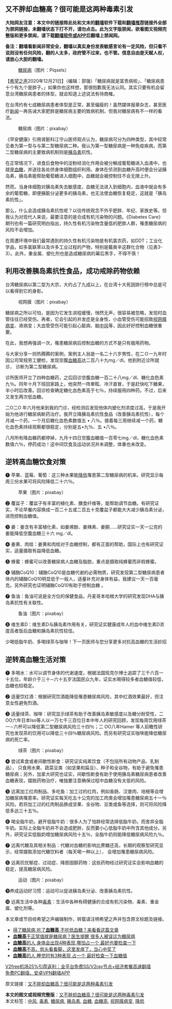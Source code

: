  <h2>又不胖却血糖高？很可能是这两种毒素引发</h2> <p class="notice"><b>大陆网友注意：本文中的链接除此处和文末的<a href="https://github.com/bannedbook/fanqiang" >翻墙</a>软件下载和<a href="https://github.com/killgcd/justmysocks/blob/master/README.md">翻墙推荐</a>链接外全部为禁网链接，未翻墙状态下打不开，请勿点击。此为文字版禁闻，欲看图文视频完整版和更多禁闻，请下载<a href="https://github.com/bannedbook/fanqiang">翻墙软件或APP</a>后翻墙上禁闻网。</p><p>备注：翻墙看新闻非常安全，翻墙以真实身份发表敏感言论有一定风险，但只看不说则没有任何风险，翻的人太多，政府管不过来，也不管。信息自由是天赋人权，请放心大胆的翻墙。</b></p>  <div class="entry"> <figure><figcaption><a href="https://www.bannedbook.org/bnews/tag/%e7%b3%96%e5%b0%bf%e7%97%85/" class="st_tag internal_tag" rel="tag" title="标签 糖尿病 下的日志">糖尿病</a>（图片：Piqsels）</figcaption></figure> <p>【<span class='wp_keywordlink_affiliate'><a href="https://www.soundofhope.org" title="希望之声" target="_blank">希望之声</a></span>2020年12月21日】（编辑：郭强）「糖尿病就是富贵病啦」、「糖尿病患十个有九个是胖子。」如果你也这样想，那很抱歉我无法认同。其实只要有机会留意台湾糖尿病患者的体型，就会知道上述说法有待商榷。</p> <p>在台湾约有七成糖尿病患者体型是正常，甚至偏瘦的！虽然媒体报章杂志，甚至医疗<span class='wp_keywordlink_affiliate'><a href="https://www.bannedbook.org/" title="新闻">新闻</a></span>一再告诫大家肥胖是糖尿病主要的致病机制，但我对糖尿病有不一样的看法。</p> <figure><figcaption>糖尿病（图片：pixabay）</figcaption></figure> <p>《早安健康》引用肾脏科江守山医师观点认为，糖尿病可分为四种类型，其中较常见者为第一型与与第二型糖尿病二种。我认为第一型糖尿病是一种免疫疾病，而第二型糖尿病的主要致病机制则是<a href="https://www.bannedbook.org/bnews/tag/%E8%83%B0%E5%B2%9B%E7%B4%A0/" class="st_tag internal_tag" rel="tag" title="标签 胰岛素 下的日志">胰岛素</a>抗性。</p> <p>在正常情况下，进食后食物中的淀粉经消化作用会被分解成葡萄糖进入血液中，也就是<a href="https://www.bannedbook.org/bnews/tag/%e8%a1%80%e7%b3%96/" class="st_tag internal_tag" rel="tag" title="标签 血糖 下的日志">血糖</a>，并送往各处供身体细胞组织利用。身体在侦测到血糖升高时便会分泌胰岛素，胰岛素能帮助葡萄糖进入细胞中，血糖就会被控制住不会无限上升。</p> <p>然而，当身体细胞对胰岛素失去敏感度，血糖无法进入到细胞内，血液中就会有多余的葡萄糖，即便胰脏分泌更多的胰岛素，也无法使血糖恢复稳定，这就是「胰岛素抗性」。</p> <p>那么，什么会造成胰岛素抗性呢？以往传统观念不外乎肥胖、年纪、家族史等。但我认为对现代人来说，最要注意的是合成有机污染物的问题。《Diabetes Care》期刊也有一篇研究明白指出，持久性有机污染物含量低的肥胖人群，罹患糖尿病的风险不会增加。</p> <p>在周遭环境中我们最常遇到的持久性有机污染物是有机氯农药，如DDT；工业化学品，如多氯联苯以及许多工业过程的产物，特别是戴奥辛这群化合物（见表3-3）。此外，重金属、塑化剂也是造成糖尿病的幕后黑手，不得不慎！</p> <h2>利用改善胰岛素抗性食品，成功戒除药物依赖</h2> <p>台湾糖尿病以第二型为大宗，大约占了九成以上，在台湾十大死因排行榜中总是可以看得到它的身影。</p>  <figure><figcaption>视网膜（图片：pixabay）</figcaption></figure> <p>糖尿病之所以可怕，是因为它发生进程缓慢，悄然无声，很容易被忽略，发现时血管往往已经受伤。再者，它会引起的并发症是全身性，小血管受伤可能招致<a href="https://www.bannedbook.org/bnews/tag/%e8%a7%86%e7%bd%91%e8%86%9c%e7%97%85%e5%8f%98/" class="st_tag internal_tag" rel="tag" title="标签 视网膜病变 下的日志">视网膜病变</a>、肾病变；大血管受伤可能引起心脏病、脑<a href="https://www.bannedbook.org/bnews/tag/%E4%B8%AD%E9%A3%8E/" class="st_tag internal_tag" rel="tag" title="标签 中风 下的日志">中风</a>等，因此好好控制血糖很重要。</p> <p>在此，我想再强调一次，罹患糖尿病后控制血糖的方式不是只有服用药物。</p> <p>与大家分享一则热腾腾的案例，案例主人翁是一名二十六岁男性，在二Ｏ一九年时因公司常规劳工健检，发现空腹<a href="https://www.bannedbook.org/bnews/tag/%E8%A1%80%E7%B3%96%E9%AB%98/" class="st_tag internal_tag" rel="tag" title="标签 血糖高 下的日志">血糖高</a>达二百八十九mg／dl。他到附近诊所就诊， 诊断为第二型糖尿病。</p> <p>诊所医师开立了四种血糖药，之后回诊空腹血糖一百二十八mg／dl、糖化血色素九％。同年十月下班回家路上，他突然一阵晕眩、冷汗直冒，于是赶快吃下糖果，半小时后改善。回诊检查确定糖化血色素高于七％，持续服用四种药。不过，后来又发生两次低血糖。</p> <p>二O二O 年六月他来到我的门诊，经检测后发现他体内塑化剂浓度过高，于是我开始为他进行糖尿病断药治疗。我开立降胰岛素抗性食品（改善胰岛素抗性），每个月减一个药，一个月后糖化血色素数值五 • 八％。接着每三周继续减一个药，糖化血色素持续观察都很稳定，分别是五•九％、五 •八％。</p> <p>八月所有降血糖药都停掉，九月十四日空腹血糖值一百零七mg／dl，糖化血色素数值六％，停药成功！这中间饮食及运动状况并未调整，体重也未改变。</p> <h2>逆转高血糖饮食对策</h2> <p>❶ 苹果、蓝莓、葡萄：这三种水果能<a href="https://www.bannedbook.org/bnews/tag/%E9%99%8D%E4%BD%8E/" class="st_tag internal_tag" rel="tag" title="标签 降低 下的日志">降低</a>罹患第二型糖尿病的机率。研究显示每周三份水果可将风险降低二十六％。</p> <figure><figcaption>苹果（图片：pixabay）</figcaption></figure> <p>❷ 覆盆子：覆盆子有丰富的植化素、膳食纤维等，能帮助调节血糖。有研究证实，不论早餐内容换成一百二十五或二百五十克覆盆子都能大大减少胰岛素分泌，进而控制血糖值。</p>  <p>❸ 姜：姜含有丰富植化素，如姜烯酚、姜辣素、姜酮&#8230;&#8230;研究证实一天一公克的姜能降低空腹血糖三十六 mg／dl。</p> <p>❹ 姜黄、肉桂：姜黄和肉桂对于血糖控制，都有正面的帮助，国际上也有研究证实，适量摄取有益降低血糖。</p> <p>❺ 蜂蜜：蜂蜜可以改善糖尿病人血糖及脂肪，重点是摄取纯蜂蜜而非假蜂蜜。</p> <p>❻ 辅酶CoQ10：辅酶CoQ10是血糖代谢的必需物质，研究发现第二型糖尿病患者体内的辅酶CoQ10明显低于一般人，适量补充对身体有益，我建议一天一百毫克。另外研究也证明辅酶CoQ10有助于控制血糖 。</p> <p>❼ 鱼油：鱼油可说是全方位的保健食品，丹麦哥本哈根大学的研究发现DHA与胰岛素抗性有关联性。</p> <figure><figcaption>鱼油（图片：pixabay）</figcaption></figure> <p>❽ 维生素D：维生素D与胰岛素作用有关，研究证实健康成年人的血中维生素D浓度高者饭后血糖和胰岛素抗性较佳。</p> <p>少喝低脂牛奶、多喝绿茶与咖啡！下一页医师与您分享更多对抗高血糖的生活妙招</p> <h2>逆转高血糖生活对策</h2> <p>❶ 多喝水：水可以调节身体的代谢速度，根据法国班克尔博士追踪了三千六百一十五位，年龄介于三十∼六十五岁法国民众九年，证实水喝得较多者血糖值较低，血糖也较稳定。</p>  <p>❷ 适量饮红酒：根据研究饮酒能降低罹患糖尿病风险，其中红酒效果最好，但注意女性避免烈酒。</p> <p>❸ 适量绿茶、咖啡：研究显示绿茶有助于改善胰岛素敏感度以及糖分耐受性，二OO六年日本Iso等人以一万七千三百位日本中年人的研究回顾，发现每周饮用绿茶一∼六杯可以降低第二型糖尿病风险三十四％；二 OO八年Hamer 等人前瞻性研究也发现茶的饮用可以降低三十四％糖尿病风险。而另有研究证实咖啡能降低糖尿病的死亡率。</p> <figure><figcaption>绿茶（图片：pixabay）</figcaption></figure> <p>❹ 尝试素食或者间歇性断食：研究证实纯素饮食（不包括所有动物产品、乳制品）， 只食用水果、蔬菜豆类（如坚果和扁豆）、种子和全谷物，有助于避免罹患糖尿病；另外，加拿大研究也证实，间歇性断食有助于使用胰岛素糖尿病患者改善血糖表现，摆脱药物治疗，唯独要注意确保过程中血糖没有太低的风险。</p> <p>❺ 远离加工红肉制品、多吃鱼：加工过的红肉，例如香肠、汉堡肉、培根等会增加糖尿病罹患率。研究证实每天吃五十公克的加工肉类会增加罹患糖尿病五十一％风险。若将加工过的红肉制品换成坚果、全谷物、豆类或鱼等选择，则可将风险降低多达三十五％。</p> <p>❻ 喝全脂牛奶，避开低脂牛奶：很多人为了怕胖经常选择低脂牛奶，而舍弃全脂牛奶。实际上全脂牛奶并不会造成肥胖，反而要小心低脂牛奶中所含其他成分。另外，研究证实低脂奶增加糖尿病风险十五％，全脂牛奶则能降低糖尿病风险九％。</p> <p>❼ 远离代糖及其相关制品：代糖对血糖的影响比蔗糖还高，长期的观察型研究显示，经常摄取添加代糖饮料者（每天喝一种以上）， 会增加罹患糖尿病风险。</p> <p>❽ 远离抗忧郁症、过动症、降胆固醇药物：这些药物经过研究证实会影响血糖的稳定，提高糖尿病风险。</p> <figure><figcaption>运动（图片：pixabay）</figcaption></figure> <p>❾养成运动好习惯：运动可以促进胰岛素分泌、改善胰岛素抗性。</p>  <p>❿ 远离生活中各种<a href="https://www.bannedbook.org/bnews/tag/%E6%AF%92%E7%B4%A0/" class="st_tag internal_tag" rel="tag" title="标签 毒素 下的日志">毒素</a>：生活中各种有碍健康的合成有机污染物、毒素、重金属、塑化剂等。</p> <p>本文章或节目经希望之声编辑制作，转载请注明希望之声并包含原文标题及链接。</p> <ul class='op-related-articles' title='相关阅读'> <li><a href='https://www.bannedbook.org/bnews/health/20201216/1448497.html' target='_blank'>得了糖尿病 吃了<b>血糖高</b> 不吃低血糖？来看看这篇文章</a></li> <li><a href='https://www.bannedbook.org/bnews/health/20201014/1413372.html' target='_blank'><b>血糖高</b>于正常值就是糖尿病？医生提醒 很多人被误诊为糖尿病</a></li> <li><a href='https://www.bannedbook.org/bnews/lifebaike/20201004/1407960.html' target='_blank'><b>血糖高</b>的人 身体会出现4种表现 哪怕占一个 最好也要检查一下</a></li> <li><a href='https://www.bannedbook.org/bnews/comments/20200908/1392873.html' target='_blank'><b>血糖高</b>不高，低头看看脚，这里发痒了，当心中奖了</a></li> <li><a href='https://www.bannedbook.org/bnews/health/20200815/1380595.html' target='_blank'><b>血糖高</b>的人 睡觉时有3种表现 占一个 最好检查一下血糖值</a></li> </ul> <p class="texttj"> <a href="https://github.com/bannedbook/fanqiang/wiki/V2ray%E6%9C%BA%E5%9C%BA" target="_blank">V2free机场25%引荐返利：全平台免费SS/V2ray节点+经济套餐高速翻墙</a><br/> <a href="https://github.com/bannedbook/fanqiang/wiki/%E7%A6%81%E9%97%BB%E7%BD%91%E5%AE%89%E5%8D%93%E7%BF%BB%E5%A2%99%E6%96%B0%E9%97%BBAPP" target="_blank">免费PC翻墙、安卓VPN翻墙APP</a></p><p>原文链接：<a class="src_link"  href="https://www.soundofhope.org/post/455233" target="_blank">又不胖却血糖高？很可能是这两种毒素引发</a></p><a name='sharetosocial'></a>       <div><b>本文的图文或视频完整版</b>：<a href='https://www.bannedbook.org/bnews/comments/20201221/1452220.html'>又不胖却血糖高？很可能是这两种毒素引发</a></div>  </div><!--END ENTRY--> <div class="postfooter"> <div>本文标签：<a href="https://www.bannedbook.org/bnews/tag/%E4%B8%AD%E9%A3%8E/" rel="tag">中风</a>, <a href="https://www.bannedbook.org/bnews/tag/%E6%AF%92%E7%B4%A0/" rel="tag">毒素</a>, <a href="https://www.bannedbook.org/bnews/tag/%e7%b3%96%e5%b0%bf%e7%97%85/" rel="tag">糖尿病</a>, <a href="https://www.bannedbook.org/bnews/tag/%E8%83%B0%E5%B2%9B%E7%B4%A0/" rel="tag">胰岛素</a>, <a href="https://www.bannedbook.org/bnews/tag/%e8%a1%80%e7%b3%96/" rel="tag">血糖</a>, <a href="https://www.bannedbook.org/bnews/tag/%E8%A1%80%E7%B3%96%E9%AB%98/" rel="tag">血糖高</a>, <a href="https://www.bannedbook.org/bnews/tag/%e8%a7%86%e7%bd%91%e8%86%9c%e7%97%85%e5%8f%98/" rel="tag">视网膜病变</a>, <a href="https://www.bannedbook.org/bnews/tag/%E9%99%8D%E4%BD%8E/" rel="tag">降低</a></div>  </div><!--END POSTFOOTER--> 